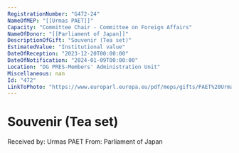 ```yaml
---
RegistrationNumber: "G472-24"
NameOfMEP: "[[Urmas PAET]]"
Capacity: "Committee Chair - Committee on Foreign Affairs"
NameOfDonor: "[[Parliament of Japan]]"
DescriptionOfGift: "Souvenir (Tea set)"
EstimatedValue: "Institutional value"
DateOfReception: "2023-12-20T00:00:00"
DateOfNotification: "2024-01-09T00:00:00"
Location: "DG PRES-Members' Administration Unit"
Miscellaneous: nan
Id: "472"
LinkToPhoto: "https://www.europarl.europa.eu/pdf/meps/gifts/PAET%20Urmas_G472-24.jpg"
---
```


# Souvenir (Tea set)

Received by: Urmas PAET
From: Parliament of Japan
